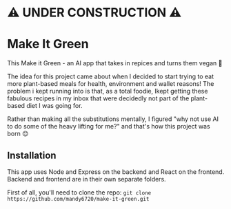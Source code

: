 # ⚠️ UNDER CONSTRUCTION ⚠️

# Make It Green

This Make it Green - an AI app that takes in repices and turns them vegan 🌱

The idea for this project came about when I decided to start trying to eat more plant-based meals for health, environment and wallet reasons! The problem i kept running into is that, as a total foodie, Ikept getting these fabulous recipes in my inbox that were decidedly not part of the plant-based diet I was going for.

Rather than making all the substitutions mentally, I figured "why not use AI to do some of the heavy lifting for me?" and that's how this project was born 😊

## Installation

This app uses Node and Express on the backend and React on the frontend. Backend and frontend are in their own separate folders.

First of all, you'll need to clone the repo:
```git clone https://github.com/mandy6720/make-it-green.git```
<!--

Illustrations: A picture is worth 1000 words, right? Got a video of your project or a GIF of it working? Perhaps a link to a live demo? Is your application something you can show? Don't be too quick to say "No" here. Terminal applications are ok, and the app doesn't have to be pretty or even interactive.

Scope of Functionality: What does your project do? Equally important, what does it not do? List out anything that you know is missing (e.g. Slack clone has no support for file attachments).

Known Bugs: Keeping a bug log may seem like a bad idea since it highlights that you have bugs in your code, but this is a great thing for employers to see. 

Prerequisites: If you include the installation section below, be sure to list prerequisites and assumed dependencies here (Homebrew, Python3, etc).

Installation: If it's possible to install and run locally with minimal effort, include installation instructions. Don't be the person that says "try out my code" with no clear way of doing so. Don't forget examples of how to run it, along with any necessary configuration changes!

Commands to Run Tests: Every good developer has tests for their bigger personal projects. Be sure to include testing and add information on how to run tests in the ReadMe.

Technologies Used: What was your stack? Why did you go with that stack? It's ok to say that you were just wanting to learn cool technology!

Pointing to the "cool" stuff: Got a lot of boiler-plate code for the project? Don't make employers guess. Directly link in the ReadMe to the cool stuff you implemented.

Credits: Did you build off of another cool project idea? Do the right thing and link to their repo and give them credit. It doesn't make you less hirable. -->
